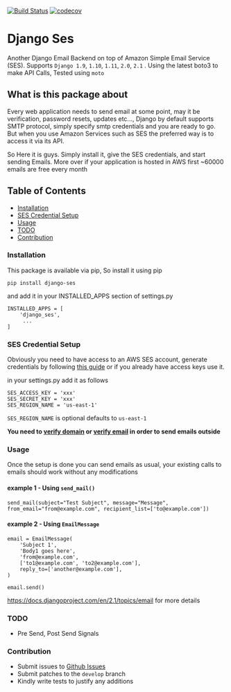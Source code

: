 [![Build Status](https://travis-ci.org/ppshobi/django-ses.svg?branch=master)](https://travis-ci.org/ppshobi/django-ses)
[![codecov](https://codecov.io/gh/ppshobi/django-ses/branch/master/graph/badge.svg)](https://codecov.io/gh/ppshobi/django-ses)
# Django Ses 
Another Django Email Backend on top of Amazon Simple Email Service (SES). Supports `Django 1.9`, `1.10`, `1.11`, `2.0`, `2.1`
. Using the latest boto3 to make API Calls, Tested using `moto` 
 
## What is this package about
Every web application needs to send email at some point, may it be verification, password resets, updates etc..., Django by default supports SMTP protocol, simply specify smtp credentials and you are ready to go.
But when you use Amazon Services such as SES the preferred way is to access it via its API.  
 
So Here it is guys. Simply install it, give the SES credentials, and start sending Emails.
More over if your application is hosted in AWS first ~60000 emails are free every month
 
## Table of Contents
   - [Installation](#installation)
   - [SES Credential Setup](#ses-credential-setup)
   - [Usage](#usage)
   - [TODO](#todo)
   - [Contribution](#contribution)

### Installation
This package is available via pip, So install it using pip

`pip install django-ses`

and add it in your INSTALLED_APPS section of settings.py
```
INSTALLED_APPS = [
    'django_ses',
     ...
]
```

### SES Credential Setup
Obviously you need to have access to an AWS SES account, generate credentials by following [this guide](https://www.formget.com/amazon-ses-iam/) or if you already have access keys use it.

in your settings.py add it as follows
````
SES_ACCESS_KEY = 'xxx'
SES_SECRET_KEY = 'xxx'
SES_REGION_NAME = 'us-east-1'  
````
`SES_REGION_NAME` is optional defaults to `us-east-1`

 **You need to [verify domain](https://docs.aws.amazon.com/ses/latest/DeveloperGuide/verify-domains.html) or [verify email](https://docs.aws.amazon.com/ses/latest/DeveloperGuide/verify-email-addresses.html) in order to send emails outside** 

### Usage
Once the setup is done you can send emails as usual, your existing calls to emails should work without any modifications

#### example 1 - Using `send_mail()`
    send_mail(subject="Test Subject", message="Message", from_email="from@example.com", recipient_list=['to@example.com'])

#### example 2 - Using `EmailMessage`
    email = EmailMessage(
        'Subject 1',
        'Body1 goes here',
        'from@example.com',
        ['to1@example.com', 'to2@example.com'],
        reply_to=['another@example.com'],
    )
    
    email.send()

https://docs.djangoproject.com/en/2.1/topics/email for more details

### TODO
   * Pre Send, Post Send Signals
### Contribution 
   * Submit issues to [Github Issues](https://github.com/ppshobi/django-ses/issues)
   * Submit patches to the `develop` branch 
   * Kindly write tests to justify any additions